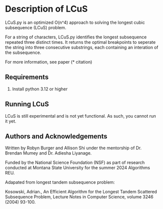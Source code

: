 # Description of LCuS
LCuS.py is an optimized O(n^4) approach to solving the longest cubic subsequence 
(LCuS) problem. 

For a string of characters, LCuS.py identifies the longest subsequence repeated 
three distinct times. It returns the optimal breakpoints to seperate the string 
into three consecutive substrings, each containing an interation of the 
subsequence. 

<!-- It then returns these indices and three matrices, F, D, and E. 

* Description of F
* Description of D
* Description of E -->

For more information, see paper (* citation)

## Requirements

1. Install python 3.12 or higher
<!-- 2. Use Conda or other similar environment to run NumPy package:
(https://www.numpy.org) -->

## Running LCuS

LCuS is still experimental and is not yet functional. As such, you cannot run 
it yet. 
<!-- Clone the repository: 
```
$ git clone https://github.com/robynburger/LCS_naieve
```

Run LCuS.py:
```
$ python LCuS.py
```

Enter command line arguments:
```
Enter string:

Use ideal parameters? (Yes/No):
```
If user types 'Yes:
``` 
Your file was saved: results/s/ideal.txt
```
If user types 'No':
```
Enter positive integers j, l, m:

Note: 1 <= i < j <= k < l <= m <= {len(s)}.

j:

l:

m:

Your file was saved: results/s/j_l_m.txt
``` -->

## Authors and Acknowledgements 

Written by Robyn Burger and Allison Shi under the mentorship of 
Dr. Brendan Mumey and Dr. Adiesha Liyanage. 

Funded by the National Science Foundation (NSF) as part of research conducted 
at Montana State University for the summer 2024 Algorithms REU. 

Adapated from longest tandem subsequence problem:   

Kosowski, Adrian., An Efficient Algorithm for the Longest Tandem
Scattered Subsequence Problem,  Lecture Notes in Computer Science, volume 3246 
(2004) 93-100.
